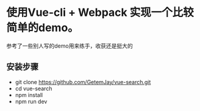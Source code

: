 # 使用Vue-cli + Webpack 实现一个比较简单的demo。 #
参考了一些别人写的demo用来练手，收获还是挺大的
## 安装步骤 ##
- git clone https://github.com/GetemJay/vue-search.git
- cd vue-search
- npm install
- npm run dev
